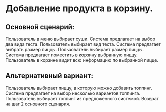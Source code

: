 # **Добавление продукта в корзину.** 
## Основной сценарий:
 Пользователь в меню выбирает суши.
 Система предлагает на выбор два вида теста.
 Пользователь выбирает вид теста.
 Система предлагает выбрать размер пиццы.
 Пользователь выбирает размер пиццы.
 Система предлагает поместить в корзину выбранную пиццу.
 Пользователь в корзине видит всю информацию по выбранной пицце.
 
## Альтернативный вариант:
 Пользователь выбирает пиццу, в которую можно добавить топпинг.
 Система предлагает на выбор несколько вариантов топпинга.
 Пользователь выбирает топпинг из предложенного системой.
 Возврат на шаг 2 основного сценария.
